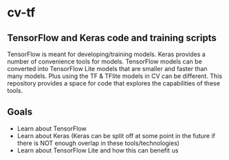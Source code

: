 # cv-tf
## TensorFlow and Keras code and training scripts

TensorFlow is meant for developing/training models. Keras provides a number of convenience tools for models. TensorFlow models can be converted into TensorFlow Lite models that are smaller and faster than many models. Plus using the TF & TFlite models in CV can be different. This repository provides a space for code that explores the capabilities of these tools.

## Goals
* Learn about TensorFlow
* Learn about Keras (Keras can be split off at some point in the future if there is NOT enough overlap in these tools/technologies)
* Learn about TensorFlow Lite and how this can benefit us
